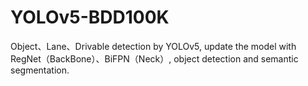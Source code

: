 # YOLOv5-BDD100K
Object、Lane、Drivable detection by YOLOv5,  update the model with RegNet（BackBone）、BiFPN（Neck）, object detection and semantic segmentation. 
